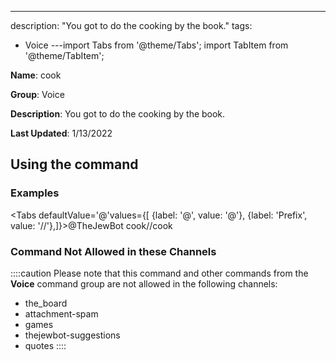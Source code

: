 ---
description: "You got to do the cooking by the book."
tags:
  - Voice
---import Tabs from '@theme/Tabs';
import TabItem from '@theme/TabItem';

**Name**: cook

**Group**: Voice

**Description**: You got to do the cooking by the book.

**Last Updated**: 1/13/2022

## Using the command

### Examples
<Tabs defaultValue='@'values={[ {label: '@', value: '@'}, {label: 'Prefix', value: '//'},]}><TabItem value='@'>@TheJewBot cook</TabItem><TabItem value='//'>//cook</TabItem></Tabs>

### Command Not Allowed in these Channels
::::caution Please note that this command and other commands from the **Voice** command group are not allowed in the following channels:
- the_board
- attachment-spam
- games
- thejewbot-suggestions
- quotes
::::